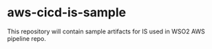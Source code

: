 # aws-cicd-is-sample
This repository will contain sample artifacts for IS used in WSO2 AWS pipeline repo.
